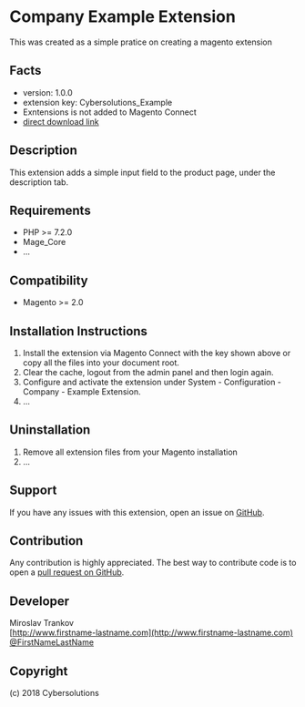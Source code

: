 Company Example Extension
=====================
This was created as a simple pratice on creating a magento extension

Facts
-----
- version: 1.0.0
- extension key: Cybersolutions_Example
- Exntensions is not added to Magento Connect
- [direct download link](http://connect.magentocommerce.com/community/get/Company_ExampleExtension-0.1.0.tgz)

Description
-----------
This extension adds a simple input field to the product page, under the description tab.


Requirements
------------
- PHP >= 7.2.0
- Mage_Core
- ...

Compatibility
-------------
- Magento >= 2.0

Installation Instructions
-------------------------
1. Install the extension via Magento Connect with the key shown above or copy all the files into your document root.
2. Clear the cache, logout from the admin panel and then login again.
3. Configure and activate the extension under System - Configuration - Company - Example Extension.
4. ...

Uninstallation
--------------
1. Remove all extension files from your Magento installation
2. ...

Support
-------
If you have any issues with this extension, open an issue on [GitHub](https://github.com/company/Company_ExampleExtension/issues).

Contribution
------------
Any contribution is highly appreciated. The best way to contribute code is to open a [pull request on GitHub](https://help.github.com/articles/using-pull-requests).

Developer
---------
Miroslav Trankov  
[http://www.firstname-lastname.com](http://www.firstname-lastname.com)  
[@FirstNameLastName](https://twitter.com/FirstNameLastName)


Copyright
---------
(c) 2018 Cybersolutions
